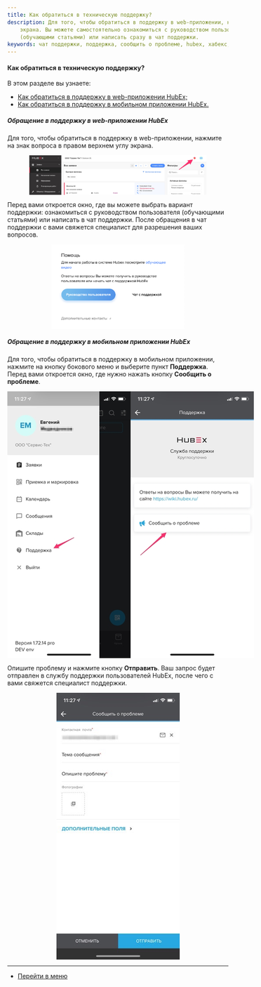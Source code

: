 ```yaml
---
title: Как обратиться в техническую поддержку?
description: Для того, чтобы обратиться в поддержку в web-приложении, нажмите на знак вопроса в правом верхнем углу
    экрана. Вы можете самостоятельно ознакомиться с руководством пользователя
    (обучающими статьями) или написать сразу в чат поддержки.
keywords: чат поддержки, поддержка, сообщить о проблеме, hubex, хабекс, хубекс, хабикс
---
```


#### Как обратиться в техническую поддержку?
В этом разделе вы узнаете:
<html>
<meta charset="utf-8">
<ul>
    <li><a href="#csweb">Как обратиться в поддержку в web-приложении HubEx;</a></li>
    <li><a href="#csma">Как обратиться в поддержку в мобильном приложении HubEx.</a></li>
</ul>
</html>
<body>
<h5 id="csweb">Обращение в поддержку в web-приложении HubEx</h5>
<p>Для того, чтобы обратиться в поддержку в web-приложении, нажмите на знак вопроса в правом верхнем углу
    экрана.</p>
</body>
<div>
    <img style="margin: 0 auto; display: block; max-width: 80%;"
         src="/attachments/images/FAQ/USER/HowToContactSupport/htcs1.jpg"/>
</div>

<p>Перед вами откроется окно, где вы можете выбрать вариант поддержки: ознакомиться с руководством пользователя
    (обучающими статьями) или написать в чат поддержки. После обращения в чат поддержки с вами свяжется специалист для разрешения ваших вопросов.</p>
<div>
    <img style="margin: 0 auto; display: block; max-width: 60%;"
         src="/attachments/images/FAQ/USER/HowToContactSupport/htcs2.png"/>
</div>

<h5 id="csma">Обращение в поддержку в мобильном приложении HubEx</h5>

<p>Для того, чтобы обратиться в поддержку в мобильном приложении, нажмите на кнопку бокового меню и выберите пункт
    <Strong>Поддержка</Strong>. Перед вами откроется окно, где нужно нажать кнопку <Strong>Сообщить о
    проблеме</Strong>.</p>

<div style="display: flex;">
    <img style="margin: 0 auto; display: block; max-width: 100%;"
         src="/attachments/images/FAQ/USER/HowToContactSupport/htcs3.jpg"/><img
        style="margin: 0 auto; display: block; max-width: 100%;"
        src="/attachments/images/FAQ/USER/HowToContactSupport/htcs4.jpg"/>
</div>

<p>Опишите проблему и нажмите кнопку <Strong>Отправить</Strong>. Ваш запрос будет отправлен в службу поддержки пользователей HubEx, после
    чего с вами свяжется специалист поддержки.</p>

<div>
    <img style="margin: 0 auto; display: block; max-width: 100%;"
         src="/attachments/images/FAQ/USER/HowToContactSupport/htcs5.jpg"/>
</div>


___
- [Перейти в меню](http://wiki.hubex.ru)
